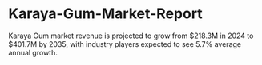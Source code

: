 # Karaya-Gum-Market-Report
Karaya Gum market revenue is projected to grow from $218.3M in 2024 to $401.7M by 2035, with industry players expected to see 5.7% average annual growth.
